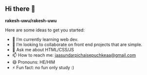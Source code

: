 ## Hi there 👋


**rakesh-uwu/rakesh-uwu** 

Here are some ideas to get you started:

- 🌱 I’m currently learning web dev.
- 👯 I’m looking to collaborate on front end projects that are simple.
- 💬 Ask me about HTML/CSS/JS
- 📫 How to reach me: jaasundarpichaisepuchkeaa@gmail.com
- 😄 Pronouns: HE/HIM
- ⚡ Fun fact: no fun only study :)

